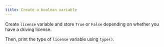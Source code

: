 ```yaml
---
title: Create a boolean variable
---
```


Create `license` variable and store `True` or `False` depending on whether you have a driving license.

Then, print the type of `license` variable using `type()`.
